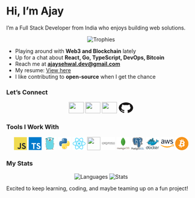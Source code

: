 # Hi, I’m Ajay  
I’m a Full Stack Developer from India who enjoys building web solutions.

<p align="center">
  <img src="https://github-profile-trophy.vercel.app/?username=ajaysehwal&theme=onedark&no-frame=true&margin-w=10" alt="Trophies" />
</p>

- Playing around with **Web3 and Blockchain** lately  
- Up for a chat about **React, Go, TypeScript, DevOps, Bitcoin**  
- Reach me at **ajaysehwal.dev@gmail.com**  
- My resume: [View here](https://drive.google.com/file/d/1FswXBAn7PiPnQQxtV1gp08qWnA0PPa_K/view?usp=sharing)  
- I like contributing to **open-source** when I get the chance  

### Let’s Connect  
<p align="center">
  <a href="https://twitter.com/ajay_sehwal"><img src="https://raw.githubusercontent.com/rahuldkjain/github-profile-readme-generator/master/src/images/icons/Social/twitter.svg" height="30" width="40" /></a>
  <a href="https://linkedin.com/in/ajay-sehwal"><img src="https://raw.githubusercontent.com/rahuldkjain/github-profile-readme-generator/master/src/images/icons/Social/linked-in-alt.svg" height="30" width="40" /></a>
  <a href="https://leetcode.com/u/ajaysehwal786/"><img src="https://raw.githubusercontent.com/rahuldkjain/github-profile-readme-generator/master/src/images/icons/Social/leet-code.svg" height="30" width="40" /></a>
  <a href="https://github.com/ajaysehwal"><img src="https://raw.githubusercontent.com/devicons/devicon/master/icons/github/github-original.svg" height="30" width="40" /></a>
</p>

### Tools I Work With  
<p align="center">
  <img src="https://raw.githubusercontent.com/devicons/devicon/master/icons/javascript/javascript-original.svg" width="35" height="35" />  
  <img src="https://raw.githubusercontent.com/devicons/devicon/master/icons/typescript/typescript-original.svg" width="35" height="35" />  
  <img src="https://raw.githubusercontent.com/devicons/devicon/master/icons/go/go-original.svg" width="35" height="35" />  
  <img src="https://raw.githubusercontent.com/devicons/devicon/master/icons/python/python-original.svg" width="35" height="35" />  
  <img src="https://raw.githubusercontent.com/devicons/devicon/master/icons/react/react-original.svg" width="35" height="35" />  
  <img src="https://cdn.worldvectorlogo.com/logos/nextjs-2.svg" width="35" height="35" />  
  <img src="https://raw.githubusercontent.com/devicons/devicon/master/icons/express/express-original-wordmark.svg" width="35" height="35" />  
  <img src="https://raw.githubusercontent.com/devicons/devicon/master/icons/mongodb/mongodb-original-wordmark.svg" width="35" height="35" />  
  <img src="https://raw.githubusercontent.com/devicons/devicon/master/icons/postgresql/postgresql-original-wordmark.svg" width="35" height="35" />  
  <img src="https://raw.githubusercontent.com/devicons/devicon/master/icons/docker/docker-original-wordmark.svg" width="35" height="35" />  
  <img src="https://raw.githubusercontent.com/devicons/devicon/master/icons/amazonwebservices/amazonwebservices-original-wordmark.svg" width="35" height="35" />  
  <img src="https://raw.githubusercontent.com/devicons/devicon/master/icons/bitcoin/bitcoin-original.svg" width="35" height="35" />  
</p>

### My Stats  
<p align="center">
  <img src="https://github-readme-stats.vercel.app/api/top-langs?username=ajaysehwal&show_icons=true&locale=en&layout=compact&theme=light" alt="Languages" />  
  <img src="https://github-readme-stats.vercel.app/api?username=ajaysehwal&show_icons=true&locale=en&theme=light" alt="Stats" />  
</p>

Excited to keep learning, coding, and maybe teaming up on a fun project!
